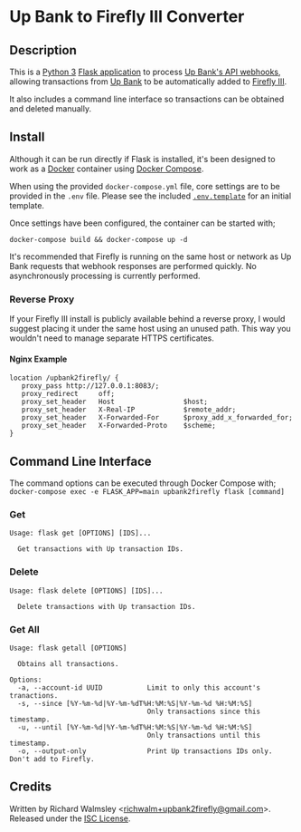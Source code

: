 # Up Bank to Firefly III Converter

## Description

This is a [Python 3](https://www.python.org/) [Flask application](https://palletsprojects.com/p/flask/) to process [Up Bank's API webhooks](https://developer.up.com.au/#webhooks), allowing transactions from [Up Bank](https://up.com.au/) to be automatically added to [Firefly III](https://www.firefly-iii.org/).

It also includes a command line interface so transactions can be obtained and deleted manually.

## Install

Although it can be run directly if Flask is installed, it's been designed to work as a [Docker](https://www.docker.com/) container using [Docker Compose](https://docs.docker.com/compose/).

When using the provided `docker-compose.yml` file, core settings are to be provided in the `.env` file. Please see the included [`.env.template`](.env.template) for an initial template.

Once settings have been configured, the container can be started with;
```
docker-compose build && docker-compose up -d
```

It's recommended that Firefly is running on the same host or network as Up Bank requests that webhook responses are performed quickly. No asynchronously processing is currently performed.

### Reverse Proxy

If your Firefly III install is publicly available behind a reverse proxy, I would suggest placing it under the same host using an unused path.
This way you wouldn't need to manage separate HTTPS certificates.

#### Nginx Example

```
location /upbank2firefly/ {
   proxy_pass http://127.0.0.1:8083/;
   proxy_redirect     off;
   proxy_set_header   Host                 $host;
   proxy_set_header   X-Real-IP            $remote_addr;
   proxy_set_header   X-Forwarded-For      $proxy_add_x_forwarded_for;
   proxy_set_header   X-Forwarded-Proto    $scheme;
}
```

## Command Line Interface

The command options can be executed through Docker Compose with;
`docker-compose exec -e FLASK_APP=main upbank2firefly flask [command]`

### Get

```
Usage: flask get [OPTIONS] [IDS]...

  Get transactions with Up transaction IDs.
```

### Delete

```
Usage: flask delete [OPTIONS] [IDS]...

  Delete transactions with Up transaction IDs.
```

### Get All

```
Usage: flask getall [OPTIONS]

  Obtains all transactions.

Options:
  -a, --account-id UUID           Limit to only this account's tranactions.
  -s, --since [%Y-%m-%d|%Y-%m-%dT%H:%M:%S|%Y-%m-%d %H:%M:%S]
                                  Only transactions since this timestamp.
  -u, --until [%Y-%m-%d|%Y-%m-%dT%H:%M:%S|%Y-%m-%d %H:%M:%S]
                                  Only transactions until this timestamp.
  -o, --output-only               Print Up transactions IDs only. Don't add to Firefly.
```

## Credits

Written by Richard Walmsley \<richwalm+upbank2firefly@gmail.com\>. Released under the [ISC License](LICENSE.txt).
